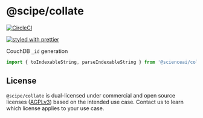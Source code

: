 # @scipe/collate

[![CircleCI](https://circleci.com/gh/science-periodicals/collate.svg?style=svg&circle-token=41b2bdf5ef9e282c670df6d3070357d1d3477bc8)](https://circleci.com/gh/science-periodicals/collate)

[![styled with prettier](https://img.shields.io/badge/styled_with-prettier-ff69b4.svg)](https://github.com/prettier/prettier)

CouchDB `_id` generation


```js
import { toIndexableString, parseIndexableString } from '@scienceai/collate';
```

## License

`@scipe/collate` is dual-licensed under commercial and open source licenses
([AGPLv3](https://www.gnu.org/licenses/agpl-3.0.en.html)) based on the intended
use case. Contact us to learn which license applies to your use case.
